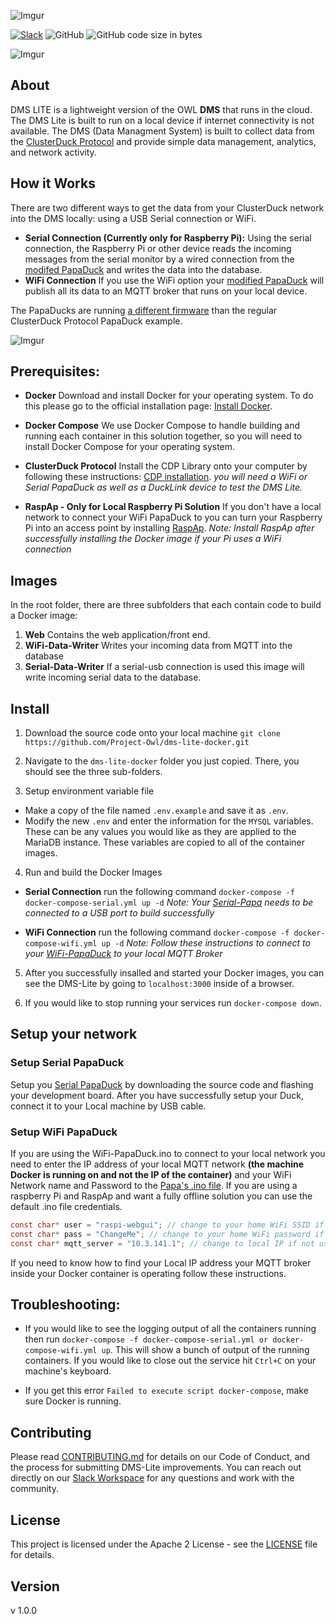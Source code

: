 ![Imgur](https://i.imgur.com/XLb61lc.png)

[![Slack](https://img.shields.io/badge/Join-Slack-blue?logo=slack&style=flat-square)](https://www.project-owl.com/slack)  ![GitHub](https://img.shields.io/github/license/project-owl/dms-lite-docker?style=flat-square) ![GitHub code size in bytes](https://img.shields.io/github/languages/code-size/project-owl/dms-lite-docker?logo=github&style=flat-square)


![Imgur](https://i.imgur.com/3zInWHg.jpg)


## About
DMS LITE is a lightweight version of the OWL **DMS** that runs in the cloud. The DMS Lite is built to run on a local device if internet connectivity is not available. The DMS (Data Managment System) is built to collect data from the [ClusterDuck Protocol](https://github.com/Call-for-Code/ClusterDuck-Protocol) and provide simple data management, analytics, and network activity.

## How it Works
There are two different ways to get the data from your ClusterDuck network into the DMS locally: using a USB Serial connection or WiFi.

- **Serial Connection (Currently only for Raspberry Pi):** Using the serial connection, the Raspberry Pi or other device reads the incoming messages from the serial monitor by a wired connection from the [modifed PapaDuck](https://github.com/Call-for-Code/ClusterDuck-Protocol/tree/master/examples/6.PaPi-DMS-Lite-Examples/Serial-PaPiDuckExample) and writes the data into the database.
- **WiFi Connection** If you use the WiFi option your [modified PapaDuck](https://github.com/Call-for-Code/ClusterDuck-Protocol/tree/master/examples/6.PaPi-DMS-Lite-Examples/PapiDuckExample-wifi) will publish all its data to an MQTT broker that runs on your local device.

The PapaDucks are running [a different firmware](https://github.com/Call-for-Code/ClusterDuck-Protocol/tree/master/examples/6.PaPi-DMS-Lite-Examples) than the regular ClusterDuck Protocol PapaDuck example.


![Imgur](https://i.imgur.com/B5NbR0k.jpg)

## Prerequisites:

-  **Docker** Download and install Docker for your operating system. To do this please go to the official installation page: [Install Docker](https://docs.docker.com/get-docker/).

- **Docker Compose** We use Docker Compose to handle building and running each container in this solution together, so you
will need to install Docker Compose for your operating system.

-  **ClusterDuck Protocol** Install the CDP Library onto your computer by following these instructions:  [CDP installation](https://github.com/Call-for-Code/ClusterDuck-Protocol/wiki/getting-started). _you will need a WiFi or Serial PapaDuck as well as a DuckLink device to test the DMS Lite._

- **RaspAp - Only for Local Raspberry Pi Solution** If you don't have a local network to connect your WiFi PapaDuck to you can turn your Raspberry Pi into an access point by installing [RaspAp](https://raspap.com/#quick). *Note: Install RaspAp after successfully installing the Docker image if your Pi uses a WiFi connection*

## Images
In the root folder, there are three subfolders that each contain code to build a Docker image:

 1. **Web** Contains the web application/front end.
 2. **WiFi-Data-Writer** Writes your incoming data from MQTT into the database
 3. **Serial-Data-Writer** If a serial-usb connection is used this image will write incoming serial data to the database.

## Install

1. Download the source code onto your local machine
 `git clone https://github.com/Project-Owl/dms-lite-docker.git`

2. Navigate to the `dms-lite-docker` folder you just copied. There, you should see the three sub-folders.

3. Setup environment variable file
- Make a copy of the file named `.env.example` and save it as `.env`.
- Modify the new `.env` and enter the information for the `MYSQL` variables. These can be any values you would like as they are applied to the MariaDB instance. These variables are copied to all of the container images.

4. Run and build the Docker Images
- **Serial Connection** run the following command
 `docker-compose -f docker-compose-serial.yml up -d`
 *Note: Your [Serial-Papa](https://github.com/Call-for-Code/ClusterDuck-Protocol/tree/master/examples/6.PaPi-DMS-Lite-Examples/Serial-PaPiDuckExample) needs to be connected to a USB port to build successfully*

 - **WiFi Connection** run the following command
 `docker-compose -f docker-compose-wifi.yml up -d`
 *Note: Follow these instructions to connect to your [WiFi-PapaDuck](https://github.com/Call-for-Code/ClusterDuck-Protocol/tree/master/examples/6.PaPi-DMS-Lite-Examples/PapiDuckExample-wifi) to your local MQTT Broker*

5. After you successfully insalled and started your Docker images, you can see the DMS-Lite by going to `localhost:3000` inside of a browser.

6. If you would like to stop running your services run  `docker-compose down`.


## Setup your network

### Setup Serial PapaDuck
Setup you [Serial PapaDuck](https://github.com/Call-for-Code/ClusterDuck-Protocol/blob/master/examples/6.PaPi-DMS-Lite-Examples/Serial-PaPiDuckExample/Serial-PaPiDuckExample.ino) by downloading the source code and flashing your development board. After you have successfully setup your Duck, connect it to your Local machine by USB cable.

### Setup WiFi PapaDuck
If you are using the WiFi-PapaDuck.ino to connect to your local network you need to enter the IP address of your local MQTT network **(the machine Docker is running on and not the IP of the container)** and your WiFi Network name and Password to the [Papa's .ino file](https://github.com/Call-for-Code/ClusterDuck-Protocol/blob/master/examples/6.PaPi-DMS-Lite-Examples/PapiDuckExample-wifi/PapiDuckExample-wifi.ino). If you are using a raspberry Pi and RaspAp and want a fully offline solution you can use the default .ino file credentials.

```c
const char* user = "raspi-webgui"; // change to your home WiFi SSID if not using RaspAp
const char* pass = "ChangeMe"; // change to your home WiFi password if not using RaspAp
const char* mqtt_server = "10.3.141.1"; // change to local IP if not using RaspAp
```

If you need to know how to find your Local IP address your MQTT broker inside your Docker container is operating follow these instructions.



## Troubleshooting:

-   If you would like to see the logging output of all the containers running then run `docker-compose -f docker-compose-serial.yml or docker-compose-wifi.yml up`. This will show a bunch of output of the running containers. If you would like to close out the service hit `Ctrl+C` on your machine's keyboard.

- If you get this error `Failed to execute script docker-compose`, make sure Docker is running.


## Contributing

Please read [CONTRIBUTING.md](CONTRIBUTING.md) for details on our Code of Conduct, and the process for submitting DMS-Lite improvements. You can reach out directly on our [Slack Workspace](https://www.project-owl.com/slack) for any questions and work with the community.


## License

This project is licensed under the Apache 2 License - see the [LICENSE](LICENSE) file for details.

## Version
v 1.0.0


